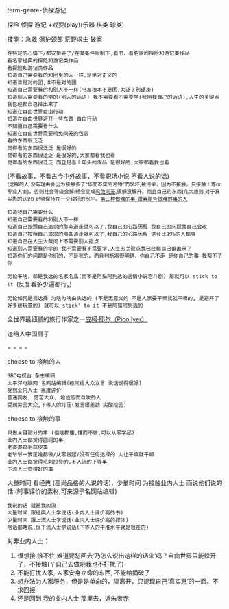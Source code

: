 
term-genre-侦探游记

探险 侦探 游记
+戏耍(play)(乐器 棋类 球类)

技能：急救 保护颈部 荒野求生 破案

```
在特定的心情下/都安排妥了/在某条件限制下,看书，看名家的探险和游记类作品
看名家经典的探险和游记类作品
看探险和游记类作品
知道自己需要看的和团里的人一样,是绝对正义的
知道谁是对的团,谁不是对的团
知道自己需要看的和别人不一样(书友根本不是团,太泛了别硬凑)
知道别人需要看的学的(别人的话语) 我不需要看不需要学(我用我自己的话语),人生的关键点我已经都自己推出来了
知道在自由世界自由行动
知道在自由世界避开一些东西 自由行动
不知道自己需要看什么
知道在自由世界需要鸡兔同笼的包容
看的东西很泛泛
觉得看的东西很泛泛 是很好的
觉得看的东西很泛泛 是很好的,大家都看我也看
觉得看的东西很泛泛 而且是看上年头的作品 是很好的,大家都看我也看
```
(不看故事，不看古今中外故事，不看职场小说 不看人说的话)<br>
<sub>(这样的人 没有理由会因为接触多了“华而不实的污物”而学坏,被污染，因为不接触。只接触上等or专业人士)。否则社会等级会掉:终会变成[鸡兔同笼](https://github.com/7900ms/000nottheater_deserted_systemlibrary/blob/master/supplementary/term-心理-自由世界.md),该躲没躲开。而且自己的东西(几大原则,对于真实惠的认识) 足够保持在一个较好的水平。[第三种做难的事-跟着那些做难的事的人](https://cn.nytimes.com/opinion/20170412/how-i-learned-to-take-the-sat-like-a-rich-kid/)</sub>
```
知道我自己需要什么
知道自己需要看的和别人不一样
知道自己按照自己追求的那条道走就可以了,我自己的心路历程 我自己的问题我自己会改
知道自己按照自己追求的那条道走就可以了,我自己的心路历程 这会比99%的人都强
知道自己在人生大哉问上不需要别人指点
知道别人需要看的学的 我不需要看不需要学,人生的关键点我已经都自己推出来了
知道你们的问题是你们的，不是我的。而且判断器很明确，你自己不走 是你自己的事 我帮不了你

```

`无论干啥，都是我选的名家名品(而不是阿猫阿狗选的言情小说宫斗剧) 那就可以 stick to it `(反复看多少遍都行[。](https://www.v2ex.com/notes/28139))

`无论如何是我选择 为啥为啥由头选的 (不是无意义的 不是人家要干嘛我就干嘛的, 是避开了好多破玩意的) 就可以 stick' to it 不是阿猫阿狗选的`

全世界最细腻的旅行作家之一[皮柯·耶尔（Pico Iyer）](http://www.bbc.com/ukchina/simp/vert-tra-38691178)

送给人中国扇子

= = = =

choose to 接触的人
```
BBC电视台 杂志编辑
太平洋电脑网 名网站编辑(经常给大众发言 说话说得很好)
受到业内人士 高度评价
普通网友, 劳苦大众, 地位低而自吹的人
受到劳苦大众,下等人的打压(发言很差劲 尖酸挖苦)
```

choose to 接触的事
```
只做关键部分的事 (但啥都懂,懂而不做,可以从零学起)
业内人士都觉得圆润的事
老婆婆鸡毛蒜皮事
老爷爷一箩筐啥都做/从零做起/没有任何选择的 人让干嘛就干嘛
业内人士都觉得毛刺拉登的,不入流的下等事
下流人士觉得好的事
```

大量时间 看经典 (高尚品格的人说的话)，少量时间 为接触业内人士 而说他们说的话 (时事评价的素材,可来源于名网站编辑)
```
我说的话 就是我的流
大量时间 跟经典人士学说话(业内人士评价高的书)
少量时间 跟上流人士学说话(业内人士评价高的媒体)
啥话都瞎说,很下流人士学说话(下等人的平准水平就是很差的)
```

对非业内人士：
1. 很想接,接不住,难道要怼回去‘乃怎么说出这样的话来’吗？自由世界只能躲开了，不接触(丫自己去做吧我也不打扰了)
2. 不能打扰人家, 人家安身立命的东西, 不能给捅破了
3. 想办法为人家服务，但是是单向的，隔离开，只提现自己‘真实惠’的一面。不求回报
4. 还是回到 我的业内人士 那里去，近朱者赤


